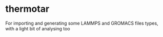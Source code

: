 # thermotar
For importing and generating some LAMMPS and GROMACS files types, with a light bit of analysing too

